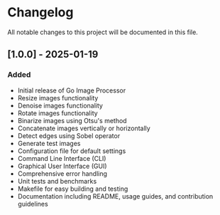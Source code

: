 # Changelog

All notable changes to this project will be documented in this file.

## [1.0.0] - 2025-01-19

### Added

- Initial release of Go Image Processor
- Resize images functionality
- Denoise images functionality
- Rotate images functionality
- Binarize images using Otsu's method
- Concatenate images vertically or horizontally
- Detect edges using Sobel operator
- Generate test images
- Configuration file for default settings
- Command Line Interface (CLI)
- Graphical User Interface (GUI)
- Comprehensive error handling
- Unit tests and benchmarks
- Makefile for easy building and testing
- Documentation including README, usage guides, and contribution guidelines
